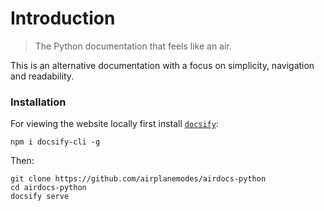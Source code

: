 # Introduction

> The Python documentation that feels like an air.

This is an alternative documentation with a focus on simplicity, navigation and readability.

### Installation

For viewing the website locally first install [`docsify`](https://docsify.js.org):

```shell
npm i docsify-cli -g
```

Then:

```shell
git clone https://github.com/airplanemodes/airdocs-python
cd airdocs-python
docsify serve
```

